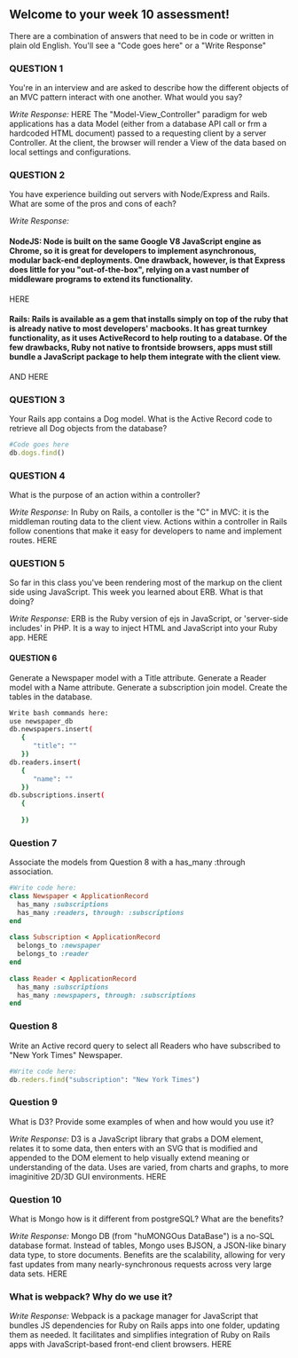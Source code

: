 ## Welcome to your week 10 assessment!

There are a combination of answers that need to be in code or written in plain old English. You'll see a "Code goes here" or a "Write Response"

### QUESTION 1
You're in an interview and are asked to describe how the different
objects of an MVC pattern interact with one another. What would you say?

*Write Response:*
HERE
The "Model-View_Controller" paradigm for web applications has a data Model (either from a database API call or frm a hardcoded HTML document) passed to a requesting client by a server Controller. At the client, the browser will render a View of the data based on local settings and configurations.

### QUESTION 2
You have experience building out servers with Node/Express
and Rails. What are some of the pros and cons of each?

*Write Response:*

#### NodeJS: Node is built on the same Google V8 JavaScript engine as Chrome, so it is great for developers to implement asynchronous, modular back-end deployments.  One drawback, however, is that Express does little for you "out-of-the-box", relying on a vast number of middleware programs to extend its functionality.
HERE

#### Rails: Rails is available as a gem that installs simply on top of the ruby that is already native to most developers' macbooks.  It has great turnkey functionality, as it uses ActiveRecord to help routing to a database.  Of the few drawbacks, Ruby not native to frontside browsers, apps must still bundle a JavaScript package to help them integrate with the client view.
AND HERE


### QUESTION 3
Your Rails app contains a Dog model. What is the Active Record
code to retrieve all Dog objects from the database?

```ruby
#Code goes here 
db.dogs.find()


```
### QUESTION 4
What is the purpose of an action within a controller?

*Write Response:* In Ruby on Rails, a contoller is the "C" in MVC: it is the middleman routing data to the client view.  Actions within a controller in Rails follow conentions that make it easy for developers to name and implement routes.
HERE


### QUESTION 5
So far in this class you've been rendering most of the markup
on the client side using JavaScript. This week you learned about ERB.
What is that doing?

*Write Response:* ERB is the Ruby version of ejs in JavaScript, or 'server-side includes' in PHP. It is a way to inject HTML and JavaScript into your Ruby app.
HERE

#### QUESTION 6

Generate a Newspaper model with a Title attribute. Generate a Reader model with a Name attribute. Generate a subscription join model. Create the tables in the database.

```bash
Write bash commands here:
use newspaper_db
db.newspapers.insert(
   {
      "title": ""
   })
db.readers.insert(
   {
      "name": ""
   })
db.subscriptions.insert(
   {
      
   })

```

### Question 7
Associate the models from Question 8 with a has_many :through association.

```ruby
#Write code here:
class Newspaper < ApplicationRecord
  has_many :subscriptions
  has_many :readers, through: :subscriptions
end
 
class Subscription < ApplicationRecord
  belongs_to :newspaper
  belongs_to :reader
end
 
class Reader < ApplicationRecord
  has_many :subscriptions
  has_many :newspapers, through: :subscriptions
end

```
### Question 8

Write an Active record query to select all Readers who have subscribed to "New York Times" Newspaper.

```ruby
#Write code here:
db.reders.find("subscription": "New York Times")

```

### Question 9

What is D3? Provide some examples of when and how would you use it?

*Write Response:* D3 is a JavaScript library that grabs a DOM element, relates it to some data, then enters with an SVG that is modified and appended to the DOM element to help visually extend meaning or understanding of the data.  Uses are varied, from charts and graphs, to more imaginitive 2D/3D GUI environments.
HERE

### Question 10
What is Mongo how is it different from postgreSQL?
What are the benefits?

*Write Response:* Mongo DB (from "huMONGOus DataBase") is a no-SQL database format.  Instead of tables, Mongo uses BJSON, a JSON-like binary data type, to store documents. Benefits are the scalability, allowing for very fast updates from many nearly-synchronous requests across very large data sets.
HERE

### What is webpack? Why do we use it?

*Write Response:* Webpack is a package manager for JavaScript that bundles JS dependencies for Ruby on Rails apps into one folder, updating them as needed.  It facilitates and simplifies integration of Ruby on Rails apps with JavaScript-based front-end client browsers.
HERE
